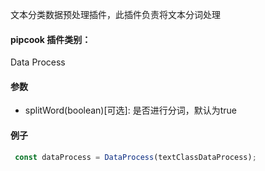 文本分类数据预处理插件，此插件负责将文本分词处理

<a name="klNlr"></a>
#### pipcook 插件类别：
Data Process

<a name="VzRLb"></a>
#### 参数

- splitWord(boolean)[可选]: 是否进行分词，默认为true

<a name="itUHR"></a>
#### 例子

```typescript
 const dataProcess = DataProcess(textClassDataProcess);
```

